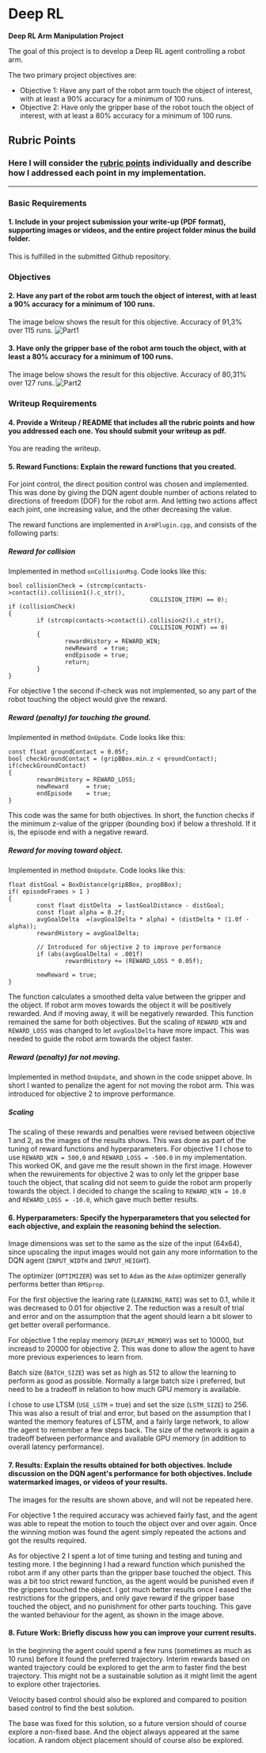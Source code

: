# **Deep RL**

**Deep RL Arm Manipulation Project**

The goal of this project is to develop a Deep RL agent controlling a robot arm.

The two primary project objectives are:
- Objective 1: Have any part of the robot arm touch the object of interest, with at least a 90% accuracy for a minimum of 100 runs.
- Objective 2: Have only the gripper base of the robot touch the object of interest, with at least a 80% accuracy for a minimum of 100 runs.

## Rubric Points
### Here I will consider the [rubric points](https://review.udacity.com/#!/rubrics/1439/view) individually and describe how I addressed each point in my implementation.  


[image1]: ./docs/images/result_part1.png "Results for objective 1"
[image2]: ./docs/images/result_part2.png "Results for objective 2"

---
### Basic Requirements

#### 1. Include in your project submission your write-up (PDF format), supporting images or videos, and the entire project folder minus the build folder.

This is fulfilled in the submitted Github repository.

### Objectives

#### 2. Have any part of the robot arm touch the object of interest, with at least a 90% accuracy for a minimum of 100 runs.
The image below shows the result for this objective. Accuracy of 91,3% over 115 runs.
![Part1][image1]

#### 3. Have only the gripper base of the robot arm touch the object, with at least a 80% accuracy for a minimum of 100 runs.
The image below shows the result for this objective. Accuracy of 80,31% over 127 runs.
![Part2][image2]

### Writeup Requirements

#### 4. Provide a Writeup / README that includes all the rubric points and how you addressed each one. You should submit your writeup as pdf.
You are reading the writeup.

#### 5. Reward Functions: Explain the reward functions that you created.

For joint control, the direct position control was chosen and implemented. This was done by giving the DQN agent double number of actions related to directions of freedom (DOF) for the robot arm. And letting two actions affect each joint, one increasing value, and the other decreasing the value.

The reward functions are implemented in `ArmPlugin.cpp`, and consists of the following parts:
##### Reward for collision
Implemented in method `onCollisionMsg`. Code looks like this:

```
bool collisionCheck = (strcmp(contacts->contact(i).collision1().c_str(),
                                        COLLISION_ITEM) == 0);
if (collisionCheck)
{
        if (strcmp(contacts->contact(i).collision2().c_str(),
                                        COLLISION_POINT) == 0)
        {
                rewardHistory = REWARD_WIN;
                newReward  = true;
                endEpisode = true;
                return;
        }
}
```

For objective 1 the second if-check was not implemented, so any part of the robot touching the object would give the reward.

##### Reward (penalty) for touching the ground.
Implemented in method `OnUpdate`. Code looks like this:

```
const float groundContact = 0.05f;
bool checkGroundContact = (gripBBox.min.z < groundContact);
if(checkGroundContact)
{
        rewardHistory = REWARD_LOSS;
        newReward     = true;
        endEpisode    = true;
}
```

This code was the same for both objectives. In short, the function checks if the minimum z-value of the gripper (bounding box) if below a threshold. If it is, the episode end with a negative reward.

##### Reward for moving toward object.
Implemented in method `OnUpdate`. Code looks like this:

```
float distGoal = BoxDistance(gripBBox, propBBox);
if( episodeFrames > 1 )
{
        const float distDelta  = lastGoalDistance - distGoal;
        const float alpha = 0.2f;
        avgGoalDelta  =(avgGoalDelta * alpha) + (distDelta * (1.0f - alpha));
        rewardHistory = avgGoalDelta;

        // Introduced for objective 2 to improve performance
        if (abs(avgGoalDelta) < .001f)
                rewardHistory += (REWARD_LOSS * 0.05f);

        newReward = true;
}
```

The function calculates a smoothed delta value between the gripper and the object. If robot arm moves towards the object it will be positively rewarded. And if moving away, it will be negatively rewarded. This function remained the same for both objectives. But the scaling of `REWARD_WIN` and `REWARD_LOSS` was changed to let `avgGoalDelta` have more impact. This was needed to guide the robot arm towards the object faster.

##### Reward (penalty) for not moving.
Implemented in method `OnUpdate`, and shown in the code snippet above. In short I wanted to penalize the agent for not moving the robot arm. This was introduced for objective 2 to improve performance.

##### Scaling
The scaling of these rewards and penalties were revised between objective 1 and 2, as the images of the results shows. This was done as part of the tuning of reward functions and hyperparameters. For objective 1 I chose to use `REWARD_WIN = 500,0` and `REWARD_LOSS = -500.0` in my implementation. This worked OK, and gave me the result shown in the first image. However when the rewuirements for objective 2 was to only let the gripper base touch the object, that scaling did not seem to guide the robot arm properly towards the object. I decided to change the scaling to `REWARD_WIN = 10.0` and `REWARD_LOSS = -10.0`, which gave much better results.


#### 6. Hyperparameters: Specify the hyperparameters that you selected for each objective, and explain the reasoning behind the selection.
Image dimensions was set to the same as the size of the input (64x64), since upscaling the input images would not gain any more information to the DQN agent (`INPUT_WIDTH` and `INPUT_HEIGHT`).

The optimizer (`OPTIMIZER`) was set to `Adam` as the `Adam` optimizer generally  performs better than `RMSprop`.

For the first objective the learing rate (`LEARNING_RATE`) was set to 0.1, while it was decreased to 0.01 for objective 2. The reduction was a result of trial and error and on the assumption that the agent should learn a bit slower to get better overall performance.

For objective 1 the replay memory (`REPLAY_MEMORY`) was set to 10000, but increasd to 20000 for objective 2. This was done to allow the agent to have more previous experiences to learn from.

Batch size (`BATCH_SIZE`) was set as high as 512 to allow the learning to perform as good as possible. Normally a large batch size i preferred, but need to be a tradeoff in relation to how much GPU memory is available.

I chose to use LTSM (`USE_LSTM` = true) and set the size (`LSTM_SIZE`) to 256. This was also a result of trial and error, but based on the assumption that I wanted the memory features of LSTM, and a fairly large network, to allow the agent to remember a few steps back. The size of the network is again a tradeoff between performance and available GPU memory (in addition to overall latency performance).


#### 7. Results: Explain the results obtained for both objectives. Include discussion on the DQN agent's performance for both objectives. Include watermarked images, or videos of your results.

The images for the results are shown above, and will not be repeated here.

For objective 1 the required accuracy was achieved fairly fast, and the agent was able to repeat the motion to touch the object over and over again. Once the winning motion was found the agent simply repeated the actions and got the results required.

As for objective 2 I spent a lot of time tuning and testing and tuning and testing more. I the beginning I had a reward function which punished the robot arm if any other parts than the gripper base touched the object. This was a bit too strict reward function, as the agent would be punished even if the grippers touched the object. I got much better results once I eased the restrictions for the grippers, and only gave reward if the gripper base touched the object, and no punishment for other parts touching. This gave the wanted behaviour for the agent, as shown in the image above.


#### 8. Future Work: Briefly discuss how you can improve your current results.

In the beginning the agent could spend a few runs (sometimes as much as 10 runs) before it found the preferred trajectory. Interim rewards based on wanted trajectory could be explored to get the arm to faster find the best trajectory. This might not be a sustainable solution as it might limit the agent to explore other trajectories.

Velocity based control should also be explored and compared to position based control to find the best solution.

The base was fixed for this solution, so a future version should of course explore a non-fixed base. And the object always appeared at the same location. A random object placement should of course also be explored.
